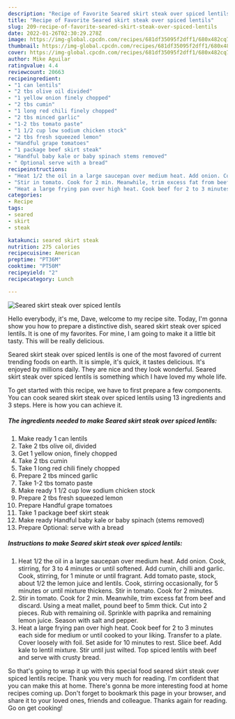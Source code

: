 ```yaml
---
description: "Recipe of Favorite Seared skirt steak over spiced lentils"
title: "Recipe of Favorite Seared skirt steak over spiced lentils"
slug: 209-recipe-of-favorite-seared-skirt-steak-over-spiced-lentils
date: 2022-01-26T02:30:29.278Z
image: https://img-global.cpcdn.com/recipes/681df35095f2dff1/680x482cq70/seared-skirt-steak-over-spiced-lentils-recipe-main-photo.jpg
thumbnail: https://img-global.cpcdn.com/recipes/681df35095f2dff1/680x482cq70/seared-skirt-steak-over-spiced-lentils-recipe-main-photo.jpg
cover: https://img-global.cpcdn.com/recipes/681df35095f2dff1/680x482cq70/seared-skirt-steak-over-spiced-lentils-recipe-main-photo.jpg
author: Mike Aguilar
ratingvalue: 4.4
reviewcount: 20663
recipeingredient:
- "1 can lentils"
- "2 tbs olive oil divided"
- "1 yellow onion finely chopped"
- "2 tbs cumin"
- "1 long red chili finely chopped"
- "2 tbs minced garlic"
- "1-2 tbs tomato paste"
- "1 1/2 cup low sodium chicken stock"
- "2 tbs fresh squeezed lemon"
- "Handful grape tomatoes"
- "1 package beef skirt steak"
- "Handful baby kale or baby spinach stems removed"
- " Optional serve with a bread"
recipeinstructions:
- "Heat 1/2 the oil in a large saucepan over medium heat. Add onion. Cook, stirring, for 3 to 4 minutes or until softened. Add cumin, chilli and garlic. Cook, stirring, for 1 minute or until fragrant. Add tomato paste, stock, about 1/2 the lemon juice and lentils. Cook, stirring occasionally, for 5 minutes or until mixture thickens. Stir in tomato. Cook for 2 minutes."
- "Stir in tomato. Cook for 2 min. Meanwhile, trim excess fat from beef and discard. Using a meat mallet, pound beef to 5mm thick. Cut into 2 pieces. Rub with remaining oil. Sprinkle with paprika and remaining lemon juice. Season with salt and pepper."
- "Heat a large frying pan over high heat. Cook beef for 2 to 3 minutes each side for medium or until cooked to your liking. Transfer to a plate. Cover loosely with foil. Set aside for 10 minutes to rest. Slice beef. Add kale to lentil mixture. Stir until just wilted. Top spiced lentils with beef and serve with crusty bread."
categories:
- Recipe
tags:
- seared
- skirt
- steak

katakunci: seared skirt steak 
nutrition: 275 calories
recipecuisine: American
preptime: "PT36M"
cooktime: "PT50M"
recipeyield: "2"
recipecategory: Lunch

---
```



![Seared skirt steak over spiced lentils](https://img-global.cpcdn.com/recipes/681df35095f2dff1/680x482cq70/seared-skirt-steak-over-spiced-lentils-recipe-main-photo.jpg)

Hello everybody, it's me, Dave, welcome to my recipe site. Today, I'm gonna show you how to prepare a distinctive dish, seared skirt steak over spiced lentils. It is one of my favorites. For mine, I am going to make it a little bit tasty. This will be really delicious.

Seared skirt steak over spiced lentils is one of the most favored of current trending foods on earth. It is simple, it's quick, it tastes delicious. It's enjoyed by millions daily. They are nice and they look wonderful. Seared skirt steak over spiced lentils is something which I have loved my whole life.




To get started with this recipe, we have to first prepare a few components. You can cook seared skirt steak over spiced lentils using 13 ingredients and 3 steps. Here is how you can achieve it.

<!--inarticleads1-->

##### The ingredients needed to make Seared skirt steak over spiced lentils:

1. Make ready 1 can lentils
1. Take 2 tbs olive oil, divided
1. Get 1 yellow onion, finely chopped
1. Take 2 tbs cumin
1. Take 1 long red chili finely chopped
1. Prepare 2 tbs minced garlic
1. Take 1-2 tbs tomato paste
1. Make ready 1 1/2 cup low sodium chicken stock
1. Prepare 2 tbs fresh squeezed lemon
1. Prepare Handful grape tomatoes
1. Take 1 package beef skirt steak
1. Make ready Handful baby kale or baby spinach (stems removed)
1. Prepare  Optional: serve with a bread




<!--inarticleads2-->

##### Instructions to make Seared skirt steak over spiced lentils:

1. Heat 1/2 the oil in a large saucepan over medium heat. Add onion. Cook, stirring, for 3 to 4 minutes or until softened. Add cumin, chilli and garlic. Cook, stirring, for 1 minute or until fragrant. Add tomato paste, stock, about 1/2 the lemon juice and lentils. Cook, stirring occasionally, for 5 minutes or until mixture thickens. Stir in tomato. Cook for 2 minutes.
1. Stir in tomato. Cook for 2 min. Meanwhile, trim excess fat from beef and discard. Using a meat mallet, pound beef to 5mm thick. Cut into 2 pieces. Rub with remaining oil. Sprinkle with paprika and remaining lemon juice. Season with salt and pepper.
1. Heat a large frying pan over high heat. Cook beef for 2 to 3 minutes each side for medium or until cooked to your liking. Transfer to a plate. Cover loosely with foil. Set aside for 10 minutes to rest. Slice beef. Add kale to lentil mixture. Stir until just wilted. Top spiced lentils with beef and serve with crusty bread.




So that's going to wrap it up with this special food seared skirt steak over spiced lentils recipe. Thank you very much for reading. I'm confident that you can make this at home. There's gonna be more interesting food at home recipes coming up. Don't forget to bookmark this page in your browser, and share it to your loved ones, friends and colleague. Thanks again for reading. Go on get cooking!
